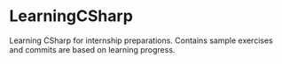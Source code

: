 # LearningCSharp
Learning CSharp for internship preparations. Contains sample exercises and commits are based on learning progress.

